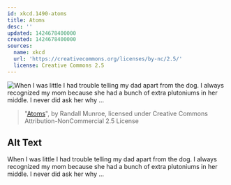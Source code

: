 ```yaml
---
id: xkcd.1490-atoms
title: Atoms
desc: ''
updated: 1424678400000
created: 1424678400000
sources:
  name: xkcd
  url: 'https://creativecommons.org/licenses/by-nc/2.5/'
  license: Creative Commons 2.5
---
```

![When I was little I had trouble telling my dad apart from the dog. I always recognized my mom because she had a bunch of extra plutoniums in her middle. I never did ask her why ...](https://imgs.xkcd.com/comics/atoms.png)
> "[Atoms](https://xkcd.com/1490/)", by Randall Munroe, licensed under Creative Commons Attribution-NonCommercial 2.5 License

## Alt Text
When I was little I had trouble telling my dad apart from the dog. I always recognized my mom because she had a bunch of extra plutoniums in her middle. I never did ask her why ...
